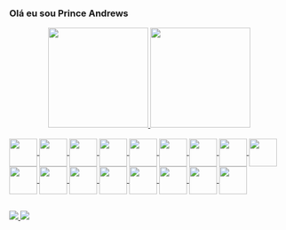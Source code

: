 ### Olá eu sou Prince Andrews

<div align="center">
  
  <a href="https://github.com/Andrews081">
  <img height="180em" src="https://github-readme-stats.vercel.app/api?username=Andrews081&show_icons=true&theme=algolia&include_all_commits=true&count_private=true"/>
  <img height="180em" src="https://github-readme-stats.vercel.app/api/top-langs/?username=Andrews081&layout=compact&langs_count=7&theme=algolia"/>
</div>
<div style="display: inline_block"><br>
  
  <img align="center" width="50" src="https://cdn.jsdelivr.net/gh/devicons/devicon/icons/c/c-original.svg" />
  <img align="center" width="50" src="https://cdn.jsdelivr.net/gh/devicons/devicon/icons/cplusplus/cplusplus-original.svg" />
  <img align="center" width="50" src="https://cdn.jsdelivr.net/gh/devicons/devicon/icons/csharp/csharp-original.svg" />
  <img align="center" width="50" src="https://cdn.jsdelivr.net/gh/devicons/devicon/icons/php/php-original.svg">
  <img align="center" width="50" src="https://cdn.jsdelivr.net/gh/devicons/devicon/icons/laravel/laravel-plain-wordmark.svg" />
  <img align="center" width="50" src="https://cdn.jsdelivr.net/gh/devicons/devicon/icons/html5/html5-original-wordmark.svg">
  <img align="center" width="50" src="https://cdn.jsdelivr.net/gh/devicons/devicon/icons/css3/css3-original-wordmark.svg">
  <img align="center" width="50" src="https://cdn.jsdelivr.net/gh/devicons/devicon/icons/javascript/javascript-plain.svg">
  <img align="center" width="50" src="https://cdn.jsdelivr.net/gh/devicons/devicon/icons/bootstrap/bootstrap-plain-wordmark.svg">
  <img align="center" width="50" src="https://cdn.jsdelivr.net/gh/devicons/devicon/icons/jquery/jquery-original-wordmark.svg">
  <img align="center" width="50" src="https://cdn.jsdelivr.net/gh/devicons/devicon/icons/wordpress/wordpress-original.svg" />
  <img align="center" width="50" src="https://cdn.jsdelivr.net/gh/devicons/devicon/icons/mysql/mysql-original-wordmark.svg" />
  <img align="center" width="50" src="https://cdn.jsdelivr.net/gh/devicons/devicon/icons/nodejs/nodejs-original.svg" />
  <img align="center" width="50" src="https://cdn.jsdelivr.net/gh/devicons/devicon/icons/dot-net/dot-net-original-wordmark.svg" />  
  <img align="center" width="50" src="https://cdn.jsdelivr.net/gh/devicons/devicon/icons/java/java-original-wordmark.svg">
  <img align="center" width="50" src="https://cdn.jsdelivr.net/gh/devicons/devicon/icons/python/python-original-wordmark.svg">
  <img align="center" width="50" src="https://cdn.jsdelivr.net/gh/devicons/devicon/icons/docker/docker-original-wordmark.svg" /> 
  
</div>
  
  ##
 
<div> 
 <a href = "mailto:princeandrews081@gmail.com">
  <img src="https://img.shields.io/badge/-Gmail-%23333?style=for-the-badge&logo=gmail&logoColor=white" target="_blank">
 </a>
 <a href="https://www.linkedin.com/in/princeandrews" target="_blank">
  <img src="https://img.shields.io/badge/-LinkedIn-%230077B5?style=for-the-badge&logo=linkedin&logoColor=white" target="_blank">
 </a> 
 
</div>
